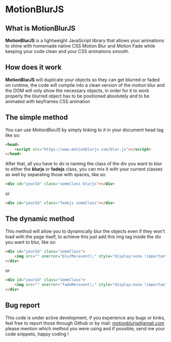 # **MotionBlurJS**
## What is **MotionBlurJS**
**MotionBlurJS** is a lightweight JavaScript library that allows your animations to shine with homemade native CSS Motion Blur and Motion Fade while keeping your code clean and your CSS animations smooth.

## How does it work
**MotionBlurJS** will duplicate your objects so they can get blurred or faded on runtime, the code will compile into a clean version of the motion blur and the DOM will only show the necessary objects, in order for it to work properly the blurred object has to be positioned absolutely and to be animated with keyframes CSS animation

## The simple method
You can use *MotionBlurJS* by simply linking to it in your document head tag like so:
```HTML
<head>
    <script src="https://www.motionblurjs.com/blur.js"></script>
</head>
```
After that, all you have to do is naming the class of the div you want to blur to either the **blurjs** or **fadejs** class, you can mix it with your current classes as well by separating those with spaces, like so:
```HTML
<div id="yourId" class="someClass blurjs"></div>
```
or
```HTML
<div id="yourId" class="fadejs someClass"></div> 
```
## The dynamic method
This method will allow you to dynamically blur the objects even if they won’t load with the page itself, to achieve this just add this img tag inside the div you want to blur, like so:
```HTML
<div id="yourId" class="someClass">
    <img src="" onerror="blurMe(event);" style="display:none !important;" />
</div>
```
or
```HTML
<div id="yourId" class="someClass">
    <img src="" onerror="fadeMe(event);" style="display:none !important;" />
</div>
```

## Bug report
This code is under active development, if you experience any bugs or kinks, feel free to report those through Github or by mail: motionblurjs@gmail.com please mention which method you were using and if possible, send me your code snippets, happy coding !
